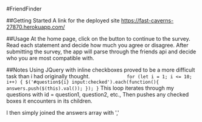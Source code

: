 #FriendFinder

##Getting Started
A link for the deployed site
https://fast-caverns-27870.herokuapp.com/

##Usage
At the home page, click on the button to continue to the survey. Read each statement and decide how much you agree or disagree.  After submitting the survey, the app will parse through the friends api and decide who you are most compatible with.

##Notes
Using JQuery with inline checkboxes proved to be a more difficult task than i had originally thought.
`              for (let i = 1; i <= 10; i++) {
                $('#question${i} input:checked').each(function(){
                    answers.push($(this).val());
                });
            }
`
This loop iterates through my questions with id = question1, question2, etc.,
Then pushes any checked boxes it encounters in its children.

I then simply joined the answers array with ','